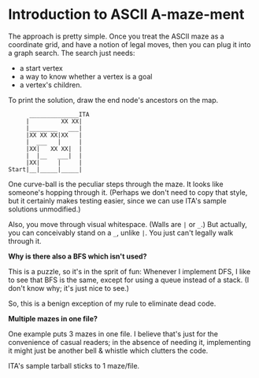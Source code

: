 # Introduction to ASCII A-maze-ment

The approach is pretty simple. Once you treat the ASCII maze as a
coordinate grid, and have a notion of legal moves, then you can plug
it into a graph search. The search just needs:

* a start vertex
* a way to know whether a vertex is a goal
* a vertex's children.

To print the solution, draw the end node's ancestors on the map.

```
      ______________ITA
     |         XX XX|
     |________   ___|
     |XX XX XX|XX   |
     |  ___   |     |
     |XX|   XX XX|  |
     |  |__   ___|  |
     |XX|     |     |
Start|__|_____|_____|
```

One curve-ball is the peculiar steps through the maze. It looks like
someone's hopping through it. (Perhaps we don't need to copy that
style, but it certainly makes testing easier, since we can use ITA's
sample solutions unmodified.)

Also, you move through visual whitespace. (Walls are `|` or `_`.) But
actually, you can conceivably stand on a `_`, unlike `|`. You just
can't legally walk through it.


**Why is there also a BFS which isn't used?**

This is a puzzle, so it's in the sprit of fun: Whenever I implement
DFS, I like to see that BFS is the same, except for using a queue
instead of a stack. (I don't know why; it's just nice to see.)

So, this is a benign exception of my rule to eliminate dead code.


**Multiple mazes in one file?**

One example puts 3 mazes in one file. I believe that's just for the
convenience of casual readers; in the absence of needing it,
implementing it might just be another bell & whistle which clutters
the code.

ITA's sample tarball sticks to 1 maze/file.
